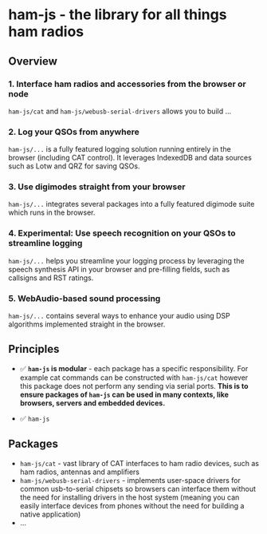 # ham-js - the library for all things ham radios

## Overview

### 1. Interface ham radios and accessories from the browser or node

`ham-js/cat` and `ham-js/webusb-serial-drivers` allows you to build ...

### 2. Log your QSOs from anywhere

`ham-js/...` is a fully featured logging solution running entirely in the browser (including CAT control). It leverages IndexedDB and data sources such as Lotw and QRZ for saving QSOs.

### 3. Use digimodes straight from your browser

`ham-js/...` integrates several packages into a fully featured digimode suite which runs in the browser.

### 4. Experimental: Use speech recognition on your QSOs to streamline logging

`ham-js/...` helps you streamline your logging process by leveraging the speech synthesis API in your browser and pre-filling fields, such as callsigns and RST ratings.

### 5. WebAudio-based sound processing

`ham-js/...` contains several ways to enhance your audio using DSP algorithms implemented straight in the browser.

## Principles

* ✅ **`ham-js` is modular** - each package has a specific responsibility. For example cat commands can be constructed with `ham-js/cat` however this package does not perform any sending via serial ports. **This is to ensure packages of `ham-js` can be used in many contexts, like browsers, servers and embedded devices.**

* ✅ `ham-js`

## Packages

* `ham-js/cat` - vast library of CAT interfaces to ham radio devices, such as ham radios, antennas and amplifiers
* `ham-js/webusb-serial-drivers` - implements user-space drivers for common usb-to-serial chipsets so browsers can interface them without the need for installing drivers in the host system (meaning you can easily interface devices from phones without the need for building a native application)
* ...
